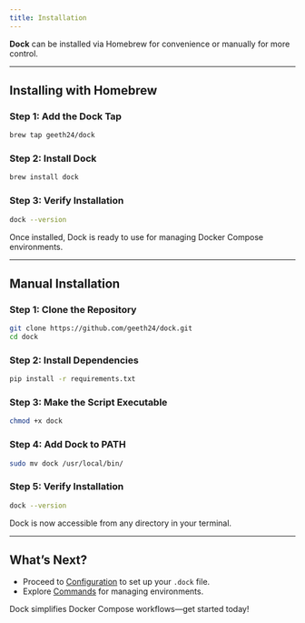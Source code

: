 ```yaml
---
title: Installation
---
```


**Dock** can be installed via Homebrew for convenience or manually for more control.

---

## Installing with Homebrew

### Step 1: Add the Dock Tap
```bash
brew tap geeth24/dock
```

### Step 2: Install Dock
```bash
brew install dock
```

### Step 3: Verify Installation
```bash
dock --version
```

Once installed, Dock is ready to use for managing Docker Compose environments.

---

## Manual Installation

### Step 1: Clone the Repository
```bash
git clone https://github.com/geeth24/dock.git
cd dock
```

### Step 2: Install Dependencies
```bash
pip install -r requirements.txt
```

### Step 3: Make the Script Executable
```bash
chmod +x dock
```

### Step 4: Add Dock to PATH
```bash
sudo mv dock /usr/local/bin/
```

### Step 5: Verify Installation
```bash
dock --version
```

Dock is now accessible from any directory in your terminal.

---

## What’s Next?

- Proceed to [Configuration](docs/configuration) to set up your `.dock` file.
- Explore [Commands](docs/commands/up) for managing environments.

Dock simplifies Docker Compose workflows—get started today!
